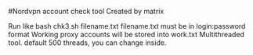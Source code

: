 #Nordvpn account check tool Created by matrix

Run like bash chk3.sh filename.txt filename.txt must be in login:password format 
Working proxy accounts will be stored into work.txt Multithreaded tool. default 500 threads, you can change inside.
